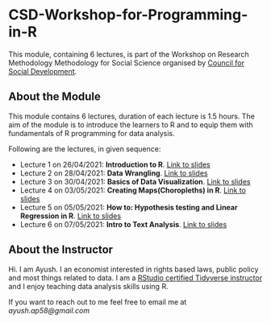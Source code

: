 # CSD-Workshop-for-Programming-in-R

This module, containing 6 lectures, is part of the Workshop on Research Methodology Methodology for Social Science organised by [Council for Social Development](https://csdindia.org/).

## About the Module

This module contains 6 lectures, duration of each lecture is 1.5 hours. The aim of the module is to introduce the learners to R and to equip them with fundamentals of R programming for data analysis.

Following are the lectures, in given sequence:

  * Lecture 1 on 26/04/2021: __Introduction to R__. [Link to slides](/lecture1.html)
  * Lecture 2 on 28/04/2021: __Data Wrangling__. [Link to slides](/)
  * Lecture 3 on 30/04/2021: __Basics of Data Visualization__. [Link to slides](/)
  * Lecture 4 on 03/05/2021: __Creating Maps(Choropleths) in R__. [Link to slides](/)
  * Lecture 5 on 05/05/2021: __How to: Hypothesis testing and Linear Regression in R__. [Link to slides](/)
  * Lecture 6 on 07/05/2021: __Intro to Text Analysis__. [Link to slides](/)
  
## About the Instructor

Hi. I am Ayush. I an economist interested in rights based laws, public policy and most things related to data. I am a [RStudio certified Tidyverse instructor](https://education.rstudio.com/trainers/people/patel+ayush/) and I enjoy teaching data analysis skills using R.

If you want to reach out to me feel free to email me at _ayush.ap58@gmail.com_

